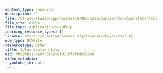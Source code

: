 ```yaml
---
content_type: resource
description: ''
file: /ol-ocw-studio-app/courses/6-006-introduction-to-algorithms-fall-2011/fb69bbc1ca0754898f935f9fb46596c0_OQ5jsbhAv_M.vtt
file_size: 67504
file_type: application/x-subrip
learning_resource_types: []
license: https://creativecommons.org/licenses/by-nc-sa/4.0/
ocw_type: OCWFile
resourcetype: Other
title: 3play caption file
uid: fb69bbc1-ca07-5489-8f93-5f9fb46596c0
video_metadata:
  youtube_id: null
---
```

